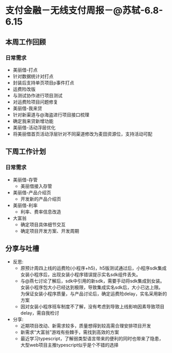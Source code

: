 # 支付金融－无线支付周报－@苏轼-6.8-6.15

## 本周工作回顾

### 日常需求

- 美丽借-打点
 - 针对数据统计对打点
 - 封装后支持单页项目p事件打点
- 运费险改版
 - 与测试协作进行项目测试
 - 对运费险项目问题修复
- 美丽借-我来贷
 - 针对新渠道与@海盗进行项目接口梳理
 - 确定我来贷新增功能
- 美丽借-活动浮层优化
 - 将美丽借首页活动浮层针对不同渠道修改为麦田资源位，支持活动可配

## 下周工作计划

### 日常需求

- 美丽借-存管
	- 美丽借接入存管
- 美丽借-产品介绍页
	- 开发新的产品介绍页
- 美丽借-利率
	- 利率、费率信息改造
- 大富翁
   - 确定项目具体细节交互
   - 确定项目开发方案、开发周期

## 分享与吐槽

- 反思:
    - 原预计周四上线的运费险(小程序+h5)，h5版测试通过后，小程序sdk集成女装小程序后，出现女装小程序错误提示实名sdk组件丢失。
    - 与@燕七讨论了解后，sdk中引用的新sdk，需要手动将sdk集成到女装。女装小程序包大小已经达到极限，导致集成实名sdk后，大小已达上限。为保证女装小程序质量，与产品讨论后，确定运费险delay，实名采用新的方案
    - 因对女装小程序班车制度不了解，没有考虑到导致上线影响因素导致项目delay，需自我检讨
- 分享:
    - 近期项目改动、新需求较多，质量想得到较高需合理安排项目开发
    - 新需求“大富翁”游戏有些棘手，需找到高效的方案
    - 最近学习typescript，了解弱类型语言带来的便利的同时也带来了隐患，大型web项目主推typescript似乎是个不错的选择


